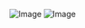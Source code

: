 ![Image](https://github.com/user-attachments/assets/8467d188-41c4-4143-a501-093f947878b3)
![Image](https://github.com/user-attachments/assets/ef17d346-0e0b-41c5-bb43-88c45c33cb06)
